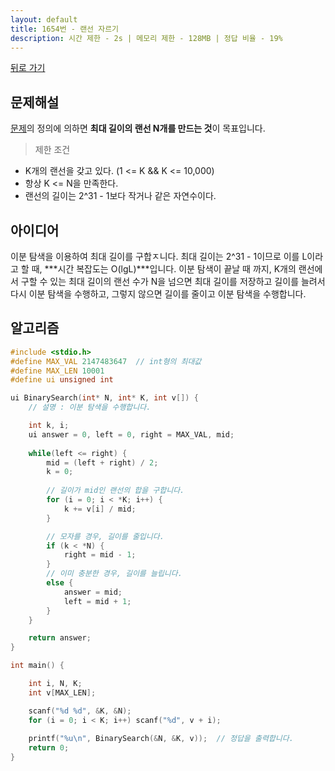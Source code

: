 ```yaml
---
layout: default
title: 1654번 - 랜선 자르기
description: 시간 제한 - 2s | 메모리 제한 - 128MB | 정답 비율 - 19%
---
```

[뒤로 가기](../../)
## 문제해설

 [문제](https://www.acmicpc.net/problem/1654)의 정의에 의하면 **최대 길이의 랜선 N개를 만드는 것**이 목표입니다.

> 제한 조건
* K개의 랜선을 갖고 있다. (1 <= K && K <= 10,000)
* 항상 K <= N을 만족한다. 
* 랜선의 길이는 2^31 - 1보다 작거나 같은 자연수이다.


## 아이디어
 
이분 탐색을 이용하여 최대 길이를 구합ㅈ니다. 최대 길이는 2^31 - 1이므로 이를 L이라고 할 때, ***시간 복잡도는 O(lgL)***입니다. 
이분 탐색이 끝날 때 까지, K개의 랜선에서 구할 수 있는 최대 길이의 랜선 수가 N을 넘으면 최대 길이를 저장하고 길이를 늘려서 다시 이분 탐색을 수행하고, 그렇지 않으면 길이를 줄이고 이분 탐색을 수행합니다. 

## 알고리즘

``` c++
#include <stdio.h>
#define MAX_VAL 2147483647  // int형의 최대값
#define MAX_LEN 10001
#define ui unsigned int

ui BinarySearch(int* N, int* K, int v[]) {
    // 설명 : 이분 탐색을 수행합니다.

    int k, i;   
    ui answer = 0, left = 0, right = MAX_VAL, mid;
    
    while(left <= right) {
        mid = (left + right) / 2;
        k = 0;
        
        // 길이가 mid인 랜선의 합을 구합니다.
        for (i = 0; i < *K; i++) {
            k += v[i] / mid;
        }   

        // 모자를 경우, 길이를 줄입니다.
        if (k < *N) {
            right = mid - 1;
        }
        // 이미 충분한 경우, 길이를 늘립니다.
        else {
            answer = mid;
            left = mid + 1;
        }
    }

    return answer;
}

int main() {

    int i, N, K;
    int v[MAX_LEN];

    scanf("%d %d", &K, &N);
    for (i = 0; i < K; i++) scanf("%d", v + i);
    
    printf("%u\n", BinarySearch(&N, &K, v));  // 정답을 출력합니다.
    return 0;
}
```
